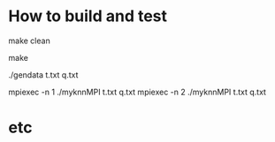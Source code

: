# How to build and test

make clean

make

./gendata t.txt q.txt 

mpiexec -n 1 ./myknnMPI t.txt q.txt
mpiexec -n 2 ./myknnMPI t.txt q.txt
# etc
